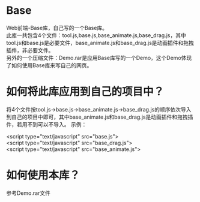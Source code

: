# Base
Web前端-Base库，自己写的一个Base库。  
此库一共包含4个文件：tool.js,base.js,base_animate.js,base_drag.js，其中tool.js和base.js是必要文件，base_animate.js和base_drag.js是动画插件和拖拽插件，非必要文件。  
另外的一个压缩文件：Demo.rar是应用Base库写的一个Demo，这个Demo体现了如何使用Base库来写自己的网页。
# 如何将此库应用到自己的项目中？
将4个文件按tool.js->base.js->base_animate.js->base_drag.js的顺序依次导入到自己的项目中即可，其中base_animate.js和base_drag.js是动画插件和拖拽插件，若用不到可以不导入。
示例：
<script type="text/javascript" src="tool.js"></script>    
\<script type="text/javascript" src="base.js"></script>    
\<script type="text/javascript" src="base_drag.js"></script>    
\<script type="text/javascript" src="base_animate.js"></script>
# 如何使用本库？
参考Demo.rar文件 

